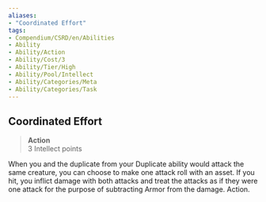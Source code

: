 ```yaml
---
aliases:
- "Coordinated Effort"
tags:
- Compendium/CSRD/en/Abilities
- Ability
- Ability/Action
- Ability/Cost/3
- Ability/Tier/High
- Ability/Pool/Intellect
- Ability/Categories/Meta
- Ability/Categories/Task
---
```


  
## Coordinated Effort  
>**Action**  
>3 Intellect points
  
When you and the duplicate from your Duplicate ability would attack the same creature, you can choose to make one attack roll with an asset. If you hit, you inflict damage with both attacks and treat the attacks as if they were one attack for the purpose of subtracting Armor from the damage. Action.